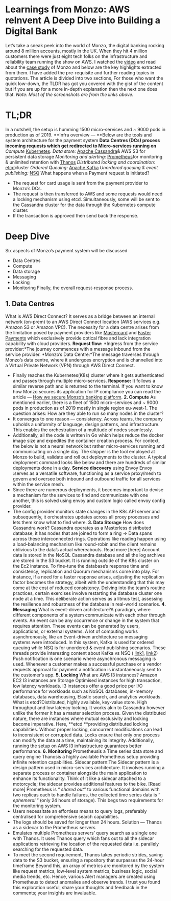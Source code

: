 # Learnings from Monzo: AWS reInvent A Deep Dive into Building a Digital Bank
Let’s take a sneak peek into the world of Monzo, the digital banking rocking around 8 million accounts, mostly in the UK. When they hit 4 million customers there were just eight tech folks on the infrastructure and reliability team running the show on AWS.
I watched the
[video](https://www.youtube.com/watch?v=NTgB2z0E9ZU) and read about the [case study](https://aws.amazon.com/solutions/case-studies/Monzo/) of Monzo and below are the key highlights extracted from them. I have added the pre-requisite and further reading topics in quotations.
The article is divided into two sections, For those who want the quick low-down, the TLDR has got you covered with the gist of the content but if you are up for a more in-depth explanation then the next one does that.
*Note:* *Most of the screenshots are from the links above.*
# TL;DR
In a nutshell, the setup is humming 1500 micro-services and ~ 9000 pods in production as of 2019.
**Infra overview — **Below are the tools and system architecture for the payment system **Data Centres (DCs) process incoming requests which get redirected to Micro-services running on** *Compute* [Kubernetes](https://kubernetes.io/). *Data store:* [Apache Cassandra](https://cassandra.apache.org/_/index.html)& AWS S3 for persistent data storage *Monitoring and alerting:* [Prometheus](https://prometheus.io/docs/introduction/overview/)for monitoring & unlimited retention with [Thanos](https://thanos.io/) *Distributed locking and coordination:* [etcd](https://etcd.io/)cluster *Ordered Queuing:* [Apache Kafka](https://kafka.apache.org/) *Unordered queuing & event publishing:* [NSQ](https://nsq.io/)
What happens when a Payment request is initiated?
- The request for card usage is sent from the payment provider to Monzo’s DCs.
- The request is then transferred to AWS and some requests would need a locking mechanism using etcd. Simultaneously, some will be sent to the Cassandra cluster for the data through the Kubernetes compute cluster.
- If the transaction is approved then send back the response.
# Deep Dive
Six aspects of Monzo’s payment system will be discussed
- Data Centres
- Compute
- Data storage
- Messaging
- Locking
- Monitoring
Finally, the overall request-response process.
## 1. Data Centres
What is AWS Direct Connect?
It serves as a bridge between an internal network (on-prem) to an AWS Direct Connect location (AWS services e.g. Amazon S3 or Amazon VPC).
The necessity for a data centre arises from the limitation posed by payment providers like
[Mastercard](https://www.mastercard.co.uk/en-gb/html) and [Faster Payments](https://www.starlingbank.com/resources/banking/guide-to-faster-payments/) which exclusively provide optical fibre and lack integration capability with cloud providers. **Request flow:** *Ingress from the service provider:*The journey commences with a message inbound from the service provider. *Monzo’s Data Centre:*The message traverses through Monzo’s data centre, where it undergoes encryption and is channelled into a Virtual Private Network (VPN) through AWS Direct Connect.
- Finally reaches the Kubernetes(K8s) cluster where it gets authenticated and passes through multiple micro-services.
**Response:** It follows a similar reverse path and is returned to the terminal.
If you want to know how Monzo secures its application for IP compliance you can read the article —
[How we secure Monzo’s banking platform](https://monzo.com/blog/2022/03/31/how-we-secure-monzos-banking-platform). **2. Compute**
As mentioned earlier, there is a fleet of 1500 micro-services and ~ 9000 pods in production as of 2019 mostly in single region
eu-west-1.
The question arises: How are they able to run so many nodes in the cluster?
- It converges to one reason — consistency. Across teams, the company upholds a uniformity of language, design patterns, and infrastructure. This enables the orchestration of a multitude of nodes seamlessly.
- Additionally, all the code is written in Go which helps reduce the docker image size and expedites the container creation process.
For context, the below is not a neural network but rather micro-services running and communicating on a single day.
The shipper is the tool employed at Monzo to build, validate and roll out deployments to the cluster.
A typical deployment command looks like below and there are hundreds of similar deployments done in a day.
**Service discovery** using Envoy Envoy :serves as a versatile software, functioning as a service proxy/mesh to govern and oversee both inbound and outbound traffic for all services within the service mesh.
- Since there are numerous deployments, it becomes important to devise a mechanism for the services to find and communicate with one another, this is solved using envoy and custom logic called envoy config provider.
- The config provider monitors state changes in the K8s API server and subsequently, it orchestrates updates across all proxy processes and lets them know what to find where.
**3. Data Storage** How does Cassandra work?
Cassandra operates as a Masterless distributed database, it has nodes that are joined to form a ring ⇒ Data spans across these interconnected rings.
Operations like reading happen using a load-balancing mechanism like round-robin and the client remains oblivious to the data’s actual whereabouts. Read more
[here]
Account data is stored in the NoSQL Cassandra database and all the log archives are stored in the S3 bucket. It is running outside of the K8s cluster on the Ec2 instance.
To fine-tune the database’s response time and consistency, replication and Quorum mechanisms come into play. For instance, if a need for a faster response arises, adjusting the replication factor becomes the strategy, albeit with the understanding that this may come at the cost of reduced consistency.
Delving into the team’s routine practices, certain exercises involve restarting the database cluster one node at a time. This deliberate action serves as a litmus test, assessing the resilience and robustness of the database in real-world scenarios.
**4. Messaging** What is event-driven architecture?A paradigm, where different components of a system communicate with each other through events. An event can be any occurrence or change in the system that requires attention. These events can be generated by users, applications, or external systems.
A lot of computing works asynchronously, like an Event-driven architecture so messaging systems were introduced. In this system, Kafka is used for ordered queuing while NSQ is for unordered & event publishing scenarios. These threads provide interesting content about Kafka vs NSQ (
[link1](https://news.ycombinator.com/item?id=14455919), [link2](https://gcore.com/learning/nats-rabbitmq-nsq-kafka-comparison/))
Push notification is one scenario where asynchronous messaging is used. Whenever a customer makes a successful purchase or a vendor requests approval for payment a notification is instantaneously sent to the customer’s app.
**5. Locking** What are AWS I3 instances?
Amazon EC2 I3 instances are Storage Optimised instances for high transaction, low latency workloads. I3 instances offer a good price per I/O performance for workloads such as NoSQL databases, in-memory databases, data warehousing, Elastic search, and analytics workloads.
What is etcd?Distributed, highly available, key-value store. High throughput and low latency locking. It works akin to Cassandra however unlike the former it has a master selection process.
Given the distributed nature, there are instances where mutual exclusivity and locking become imperative. Here,
**etcd **providing distributed locking capabilities. Without proper locking, concurrent modifications can lead to inconsistent or corrupted data. Locks ensure that only one process can modify the data at a time, maintaining its integrity.
Additionally, running the setup on AWS I3 infrastructure guarantees better performance.
**6. Monitoring** Prometheusis a Time series data store and query engine Thanosis a highly available Prometheus setup providing infinite retention capabilities. Sidecar pattern:The Sidecar pattern is a design pattern used in micro-services architecture. It involves running a separate process or container alongside the main application to enhance its functionality. Think of it like a sidecar attached to a motorcycle; the sidecar provides additional features to the bike. [Read more]
Prometheus is “
*shared out”* to various functional domains with two replicas each to handle failures, the collected time series data is “ *ephemeral* “ (only 24 hours of storage). This begs two requirements for the monitoring system.
- Users necessitate an effortless means to query logs, preferably centralised for comprehensive search capabilities.
- The logs should be saved for longer than 24 hours.
Solution — Thanos as a sidecar to the Prometheus servers
- Emulates multiple Prometheus servers’ query search as a single one with Thanos. It uses Thanos query which fans out to all the sidecar applications retrieving the location of the requested data i.e. parallely searching for the requested data.
- To meet the second requirement, Thanos takes periodic strides, saving data to the S3 bucket, ensuring a repository that surpasses the 24-hour timeframe
Beyond this, an array of metrics are monitored by the system like request metrics, low-level system metrics, business logic, social media trends, etc. Hence, various Alert managers are created using Prometheus to detect anomalies and observe trends.
I trust you found this exploration useful, share your thoughts and feedback in the comments; your insights are invaluable.